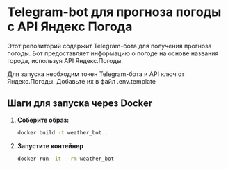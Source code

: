 # Telegram-bot для прогноза погоды с API Яндекс Погода

Этот репозиторий содержит Telegram-бота для получения прогноза погоды.
Бот предоставляет информацию о погоде на основе названия города, используя API Яндекс.Погоды.

Для запуска необходим токен Telegram-бота и API ключ от Яндекс.Погоды. 
Добавьте их в файл .env.template

## Шаги для запуска через Docker

1. **Соберите образ:**

   ```bash
   docker build -t weather_bot . 
   
2. **Запустите контейнер**

   ```bash
   docker run -it --rm weather_bot